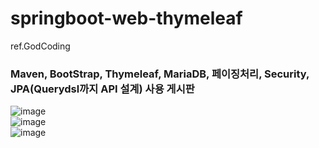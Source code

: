 # springboot-web-thymeleaf
ref.GodCoding

### Maven, BootStrap, Thymeleaf, MariaDB, 페이징처리, Security, JPA(Querydsl까지 API 설계) 사용 게시판
![image](https://user-images.githubusercontent.com/62453668/142729436-218f167a-718e-40e1-be9a-33d8b868a270.png)
<br/>
![image](https://user-images.githubusercontent.com/62453668/142729445-3041569c-3146-4ec4-8ff2-47edf1baf5f1.png)
<br/>
![image](https://user-images.githubusercontent.com/62453668/142729458-42ab6204-91cb-4434-8835-2b9259bc7c1d.png)
